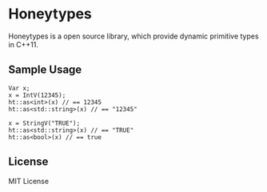 # Honeytypes

Honeytypes is a open source library, which provide dynamic primitive types in C++11.

## Sample Usage
```
Var x;
x = IntV(12345);
ht::as<int>(x) // == 12345
ht::as<std::string>(x) // == "12345"

x = StringV("TRUE");
ht::as<std::string>(x) // == "TRUE"
ht::as<bool>(x) // == true
```

## License
MIT License
